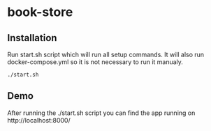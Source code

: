 # book-store

## Installation

Run start.sh script which will run all setup commands. It will also run docker-compose.yml so it is not necessary to run it manualy.
   ```
   ./start.sh
   ```

## Demo
After running the ./start.sh script you can find the app running on http://localhost:8000/